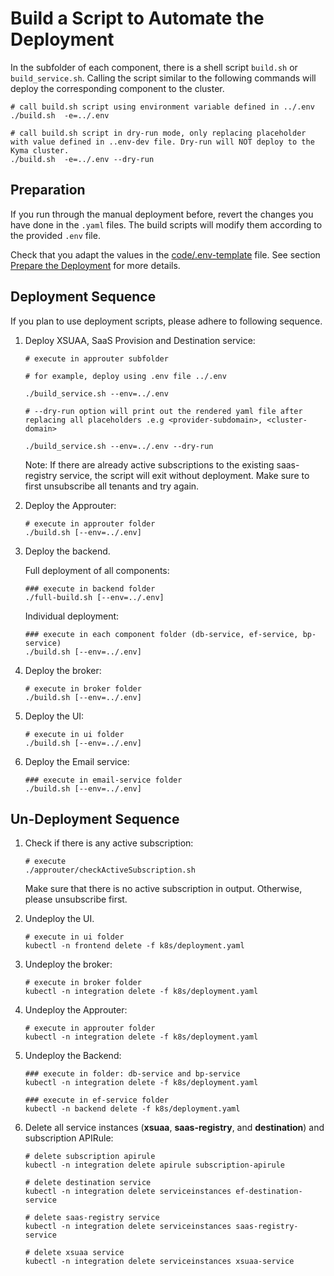 # Build a Script to Automate the Deployment

In the subfolder of each component, there is a shell script `build.sh` or `build_service.sh`. Calling the script similar to the following commands will deploy the corresponding component to the cluster.

```shell
# call build.sh script using environment variable defined in ../.env
./build.sh  -e=../.env

# call build.sh script in dry-run mode, only replacing placeholder with value defined in ..env-dev file. Dry-run will NOT deploy to the Kyma cluster.
./build.sh  -e=../.env --dry-run
```

## Preparation

If you run through the manual deployment before, revert the changes you have done in the `.yaml` files. The build scripts will modify them according to the provided `.env` file.

Check that you adapt the values in the [code/.env-template](../../../code/.env-template) file. See section [Prepare the Deployment](../prepare-deployment/README.md) for more details.

## Deployment Sequence

If you plan to use deployment scripts, please adhere to following sequence.

1. Deploy XSUAA, SaaS Provision and Destination service:

   ```shell
   # execute in approuter subfolder

   # for example, deploy using .env file ../.env

   ./build_service.sh --env=../.env

   # --dry-run option will print out the rendered yaml file after replacing all placeholders .e.g <provider-subdomain>, <cluster-domain>

   ./build_service.sh --env=../.env --dry-run
   ```

   Note: If there are already active subscriptions to the existing saas-registry service, the script will exit without deployment. Make sure to first unsubscribe all tenants and try again.

2. Deploy the Approuter:

   ```shell
   # execute in approuter folder
   ./build.sh [--env=../.env]
   ```

3. Deploy the backend.

   Full deployment of all components:

   ```shell
   ### execute in backend folder
   ./full-build.sh [--env=../.env]
   ```

   Individual deployment:

   ```shell
   ### execute in each component folder (db-service, ef-service, bp-service)
   ./build.sh [--env=../.env]
   ```

4. Deploy the broker:

   ```shell
   # execute in broker folder
   ./build.sh [--env=../.env]
   ```

5. Deploy the UI:

   ```shell
   # execute in ui folder
   ./build.sh [--env=../.env]
   ```

6. Deploy the Email service:

   ```shell
   ### execute in email-service folder
   ./build.sh [--env=../.env]
   ```


## Un-Deployment Sequence

1. Check if there is any active subscription:

   ```shell
   # execute
   ./approuter/checkActiveSubscription.sh
   ```

   Make sure that there is no active subscription in output. Otherwise, please unsubscribe first.

2. Undeploy the UI.

   ```shell
   # execute in ui folder
   kubectl -n frontend delete -f k8s/deployment.yaml
   ```

3. Undeploy the broker:

   ```shell
   # execute in broker folder
   kubectl -n integration delete -f k8s/deployment.yaml
   ```

4. Undeploy the Approuter:

   ```shell
   # execute in approuter folder
   kubectl -n integration delete -f k8s/deployment.yaml
   ```

5. Undeploy the Backend:

   ```shell
   ### execute in folder: db-service and bp-service
   kubectl -n integration delete -f k8s/deployment.yaml

   ### execute in ef-service folder
   kubectl -n backend delete -f k8s/deployment.yaml

   ```

6. Delete all service instances (**xsuaa**, **saas-registry**, and **destination**) and subscription APIRule:

   ```shell
   # delete subscription apirule
   kubectl -n integration delete apirule subscription-apirule

   # delete destination service
   kubectl -n integration delete serviceinstances ef-destination-service

   # delete saas-registry service
   kubectl -n integration delete serviceinstances saas-registry-service

   # delete xsuaa service
   kubectl -n integration delete serviceinstances xsuaa-service
   ```
